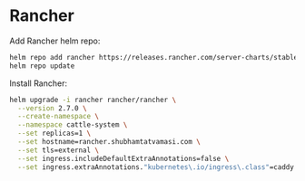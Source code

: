# Rancher


Add Rancher helm repo:
```bash
helm repo add rancher https://releases.rancher.com/server-charts/stable
helm repo update
```

Install Rancher:
```bash
helm upgrade -i rancher rancher/rancher \
  --version 2.7.0 \
  --create-namespace \
  --namespace cattle-system \
  --set replicas=1 \
  --set hostname=rancher.shubhamtatvamasi.com \
  --set tls=external \
  --set ingress.includeDefaultExtraAnnotations=false \
  --set ingress.extraAnnotations."kubernetes\.io/ingress\.class"=caddy
```

